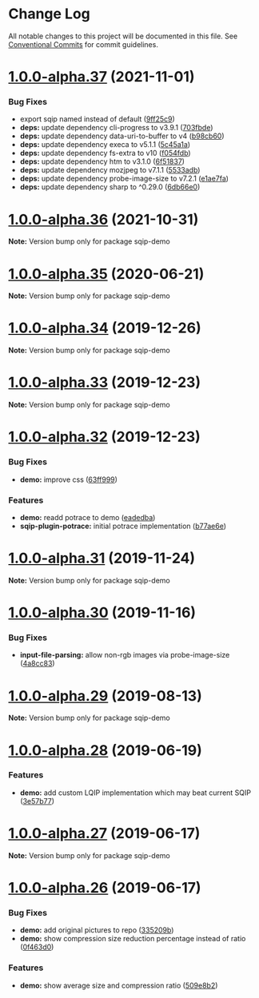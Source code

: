 # Change Log

All notable changes to this project will be documented in this file.
See [Conventional Commits](https://conventionalcommits.org) for commit guidelines.

# [1.0.0-alpha.37](http://axe312ger.github.io/sqip/compare/sqip-demo@1.0.0-alpha.36...sqip-demo@1.0.0-alpha.37) (2021-11-01)


### Bug Fixes

* export sqip named instead of default ([9ff25c9](http://axe312ger.github.io/sqip/commit/9ff25c921719f47d19f92729fd1e0198bdced6ab))
* **deps:** update dependency cli-progress to v3.9.1 ([703fbde](http://axe312ger.github.io/sqip/commit/703fbde7214d1c05a3f7be7a7e7fcaad0182c262))
* **deps:** update dependency data-uri-to-buffer to v4 ([b98cb60](http://axe312ger.github.io/sqip/commit/b98cb605b49397b2742a227d152336ffc68e7da5))
* **deps:** update dependency execa to v5.1.1 ([5c45a1a](http://axe312ger.github.io/sqip/commit/5c45a1aee249f758b037d6a7959dd20617eea94c))
* **deps:** update dependency fs-extra to v10 ([f054fdb](http://axe312ger.github.io/sqip/commit/f054fdb81ff06d6bdb9d05b9c31c5be4c8d049d9))
* **deps:** update dependency htm to v3.1.0 ([6f51837](http://axe312ger.github.io/sqip/commit/6f51837b9c8becf0c0487be187b23e0f07c8e0ce))
* **deps:** update dependency mozjpeg to v7.1.1 ([5533adb](http://axe312ger.github.io/sqip/commit/5533adb379698c7dd9dac3cfca43187e5dfb4f99))
* **deps:** update dependency probe-image-size to v7.2.1 ([e1ae7fa](http://axe312ger.github.io/sqip/commit/e1ae7fa75173bbf22424200d2fcea9293d85a09c))
* **deps:** update dependency sharp to ^0.29.0 ([6db66e0](http://axe312ger.github.io/sqip/commit/6db66e0a1126fd0386895d722047b69beaeaf8c6))





# [1.0.0-alpha.36](http://axe312ger.github.io/sqip/compare/sqip-demo@1.0.0-alpha.35...sqip-demo@1.0.0-alpha.36) (2021-10-31)

**Note:** Version bump only for package sqip-demo





# [1.0.0-alpha.35](http://axe312ger.github.io/sqip/compare/sqip-demo@1.0.0-alpha.34...sqip-demo@1.0.0-alpha.35) (2020-06-21)

**Note:** Version bump only for package sqip-demo





# [1.0.0-alpha.34](http://axe312ger.github.io/sqip/compare/sqip-demo@1.0.0-alpha.33...sqip-demo@1.0.0-alpha.34) (2019-12-26)

**Note:** Version bump only for package sqip-demo





# [1.0.0-alpha.33](http://axe312ger.github.io/sqip/compare/sqip-demo@1.0.0-alpha.32...sqip-demo@1.0.0-alpha.33) (2019-12-23)

**Note:** Version bump only for package sqip-demo





# [1.0.0-alpha.32](http://axe312ger.github.io/sqip/compare/sqip-demo@1.0.0-alpha.31...sqip-demo@1.0.0-alpha.32) (2019-12-23)


### Bug Fixes

* **demo:** improve css ([63ff999](http://axe312ger.github.io/sqip/commit/63ff999fb7668c56f963471243ede16c74125f9e))


### Features

* **demo:** readd potrace to demo ([eadedba](http://axe312ger.github.io/sqip/commit/eadedba126ad750b2f02e5b3b37d008e605de505))
* **sqip-plugin-potrace:** initial potrace implementation ([b77ae6e](http://axe312ger.github.io/sqip/commit/b77ae6e4df43ba8bdc4aaa64f854b850f4dd4ade))





# [1.0.0-alpha.31](http://axe312ger.github.io/sqip/compare/sqip-demo@1.0.0-alpha.30...sqip-demo@1.0.0-alpha.31) (2019-11-24)

**Note:** Version bump only for package sqip-demo





# [1.0.0-alpha.30](http://axe312ger.github.io/sqip/compare/sqip-demo@1.0.0-alpha.29...sqip-demo@1.0.0-alpha.30) (2019-11-16)


### Bug Fixes

* **input-file-parsing:** allow non-rgb images via probe-image-size ([4a8cc83](http://axe312ger.github.io/sqip/commit/4a8cc83c405c893f69bf151d237fb3dfd60d18ca))





# [1.0.0-alpha.29](http://axe312ger.github.io/sqip/compare/sqip-demo@1.0.0-alpha.28...sqip-demo@1.0.0-alpha.29) (2019-08-13)

**Note:** Version bump only for package sqip-demo





# [1.0.0-alpha.28](http://axe312ger.github.io/sqip/compare/sqip-demo@1.0.0-alpha.27...sqip-demo@1.0.0-alpha.28) (2019-06-19)


### Features

* **demo:** add custom LQIP implementation which may beat current SQIP ([3e57b77](http://axe312ger.github.io/sqip/commit/3e57b77))





# [1.0.0-alpha.27](http://axe312ger.github.io/sqip/compare/sqip-demo@1.0.0-alpha.26...sqip-demo@1.0.0-alpha.27) (2019-06-17)

**Note:** Version bump only for package sqip-demo





# [1.0.0-alpha.26](http://axe312ger.github.io/sqip/compare/sqip-demo@1.0.0-alpha.25...sqip-demo@1.0.0-alpha.26) (2019-06-17)


### Bug Fixes

* **demo:** add original pictures to repo ([335209b](http://axe312ger.github.io/sqip/commit/335209b))
* **demo:** show compression size reduction percentage instead of ratio ([0f463d0](http://axe312ger.github.io/sqip/commit/0f463d0))


### Features

* **demo:** show average size and compression ratio ([509e8b2](http://axe312ger.github.io/sqip/commit/509e8b2))
